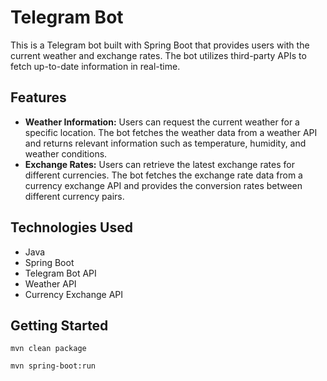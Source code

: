 # Telegram Bot
This is a Telegram bot built with Spring Boot that provides users with the current weather and exchange rates. The bot utilizes third-party APIs to fetch up-to-date information in real-time.

## Features

<ul>
  <li><b>Weather Information:</b> Users can request the current weather for a specific location. The bot fetches the weather data from a weather API and returns relevant information such as temperature, humidity, and weather conditions.</li>
  <li><b>Exchange Rates:</b> Users can retrieve the latest exchange rates for different currencies. The bot fetches the exchange rate data from a currency exchange API and provides the conversion rates between different currency pairs.</li>
</ul>

## Technologies Used

<ul>
  <li>Java</li>
  <li>Spring Boot</li>
  <li>Telegram Bot API</li>
  <li>Weather API</li>
  <li>Currency Exchange API</li>
</ul>

## Getting Started

<p><code>mvn clean package</code></p>
<p><code>mvn spring-boot:run</code></p>
